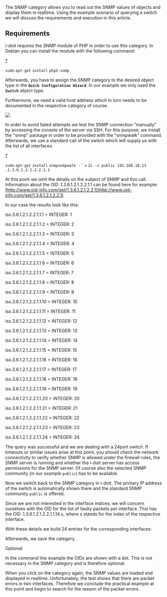 The SNMP category allows you to read out the SNMP values of objects and display them in realtime. Using the example scenario of querying a switch we will discuss the requirements and execution in this article.  

Requirements
------------

i-doit requires the SNMP module of PHP in order to use this category. In Debian you can install the module with the following command:

[?](#)

`sudo` `apt-get` `install` `php5-snmp`

Afterwards, you have to assign the SNMP category to the desired object type in the **`Quick Configuration Wizard`**. In our example we only used the **`Switch`** object type.

Furthermore, we need a valid host address which in turn needs to be documented in the respective category of course.  

![](/download/attachments/37355650/snmp1.png?version=1&modificationDate=1467895139482&api=v2&effects=drop-shadow)  

In order to avoid failed attempts we test the SNMP connection "manually" by accessing the console of the server via SSH. For this purpose, we install the "snmp" package in order to be provided with the "snmpwalk" command. Afterwards, we use a standard call of the switch which will supply us with the list of all interfaces.

[?](#)

`sudo` `apt-get` `install` `snmpsnmpwalk -``v` `2c -c public 192.168.10.13 .1.3.6.1.2.1.2.2.1.1`

At this point we omit the details on the subject of SNMP and this call. Information about the OID .1.3.6.1.2.1.2.2.1.1 can be found here for example: [http://www.oid-info.com/get/1.3.6.1.2.1.2.2.1](http://www.oid-info.com/get/1.3.6.1.2.1.2.2.1)

  

In our case the results look like this:

iso.3.6.1.2.1.2.2.1.1.1 = INTEGER: 1

iso.3.6.1.2.1.2.2.1.1.2 = INTEGER: 2

iso.3.6.1.2.1.2.2.1.1.3 = INTEGER: 3

iso.3.6.1.2.1.2.2.1.1.4 = INTEGER: 4

iso.3.6.1.2.1.2.2.1.1.5 = INTEGER: 5

iso.3.6.1.2.1.2.2.1.1.6 = INTEGER: 6

iso.3.6.1.2.1.2.2.1.1.7 = INTEGER: 7

iso.3.6.1.2.1.2.2.1.1.8 = INTEGER: 8

iso.3.6.1.2.1.2.2.1.1.9 = INTEGER: 9

iso.3.6.1.2.1.2.2.1.1.10 = INTEGER: 10

iso.3.6.1.2.1.2.2.1.1.11 = INTEGER: 11

iso.3.6.1.2.1.2.2.1.1.12 = INTEGER: 12

iso.3.6.1.2.1.2.2.1.1.13 = INTEGER: 13

iso.3.6.1.2.1.2.2.1.1.14 = INTEGER: 14

iso.3.6.1.2.1.2.2.1.1.15 = INTEGER: 15

iso.3.6.1.2.1.2.2.1.1.16 = INTEGER: 16

iso.3.6.1.2.1.2.2.1.1.17 = INTEGER: 17

iso.3.6.1.2.1.2.2.1.1.18 = INTEGER: 18

iso.3.6.1.2.1.2.2.1.1.19 = INTEGER: 19

iso.3.6.1.2.1.2.2.1.1.20 = INTEGER: 20

iso.3.6.1.2.1.2.2.1.1.21 = INTEGER: 21

iso.3.6.1.2.1.2.2.1.1.22 = INTEGER: 22

iso.3.6.1.2.1.2.2.1.1.23 = INTEGER: 23

iso.3.6.1.2.1.2.2.1.1.24 = INTEGER: 24

  

The query was successful and we are dealing with a 24port switch. If timeouts or similar issues arise at this point, you should check the network connectivity to verify whether SNMP is allowed under the firewall rules, the SNMP server is running and whether the i-doit server has access permissions for the SNMP server. Of course also the selected SNMP community (in our example `public`) has to be available.

Now we switch back to the SNMP category in i-doit. The primary IP address of the switch is automatically shown there and the standard SNMP community `public` is offered.

Since we are not interested in the interface indices, we will concern ourselves with the OID for the list of faulty packets per interface. This has the OID .1.3.6.1.2.1.2.2.1.1.14.x, where x stands for the index of the respective interface.

With these details we build 24 entries for the corresponding interfaces:  

  

Afterwards, we save the category.

Optional

In the command line example the OIDs are shown with a dot. This is not necessary in the SNMP category and is therefore optional.  

When you click on the category again, the SNMP values are loaded and displayed in realtime. Unfortunately, the test shows that there are packet errors in two interfaces. Therefore we conclude the practical example at this point and begin to search for the reason of the packet errors.